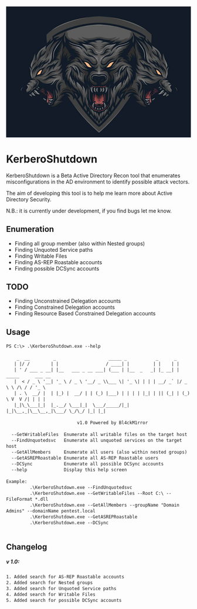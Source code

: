 <p align="center">
  <img src="https://github.com/Bl4ckM1rror/KerberoShutdown/blob/master/logo.PNG"> <br>
</p>

# KerberoShutdown
KerberoShutdown is a Beta Active Directory Recon tool that enumerates misconfigurations in the AD environment to identify possible attack vectors.

The aim of developing this tool is to help me learn more about Active Directory Security.

N.B.: it is currently under development, if you find bugs let me know.

## Enumeration
* Finding all group member (also within Nested groups)
* Finding Unquoted Service paths
* Finding Writable Files
* Finding AS-REP Roastable accounts
* Finding possible DCSync accounts

## TODO
* Finding Unconstrained Delegation accounts
* Finding Constrained Delegation accounts
* Finding Resource Based Constrained Delegation accounts

## Usage
```
PS C:\> .\KerberoShutdown.exe --help

    _  __         _                    _____ _           _      _
   | |/ /        | |                  / ____| |         | |    | |
   | ' / ___ _ __| |__   ___ _ __ ___| (___ | |__  _   _| |_ __| | _____      ___ __
   |  < / _ \ '__| '_ \ / _ \ '__/ _ \\___ \| '_ \| | | | __/ _` |/ _ \ \ /\ / / '_ \
   | . \  __/ |  | |_) |  __/ | | (_) |___) | | | | |_| | || (_| | (_) \ V  V /| | | |
   |_|\_\___|_|  |_.__/ \___|_|  \___/_____/|_| |_|\__,_|\__\__,_|\___/ \_/\_/ |_| |_|

                           v1.0 Powered by Bl4ckM1rror

  --GetWritableFiles  Enumerate all writable files on the target host
  --FindUnquotedsvc   Enumerate all unquoted services on the target host
  --GetAllMembers     Enumerate all users (also within nested groups)
  --GetASREPRoastable Enumerate all AS-REP Roastable users
  --DCSync            Enumerate all possible DCSync accounts
  --help              Display this help screen

Example:
         .\KerberoShutdown.exe --FindUnquotedsvc
         .\KerberoShutdown.exe --GetWritableFiles --Root C:\ --FileFormat *.dll
         .\KerberoShutdown.exe --GetAllMembers --groupName "Domain Admins" --domainName pentest.local
         .\KerberoShutdown.exe --GetASREPRoastable
         .\KerberoShutdown.exe --DCSync
         
```

## Changelog

##### v 1.0:
    1. Added search for AS-REP Roastable accounts
    2. Added search for Nested groups
    3. Added search for Unquoted Service paths
    4. Added search for Writable Files
    5. Added search for possible DCSync accounts

